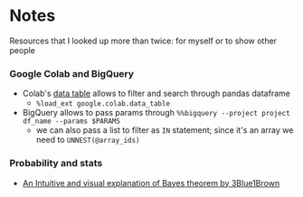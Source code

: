 # Notes

Resources that I looked up more than twice: for myself or to show other people

### Google Colab and BigQuery
- Colab's [data table](https://colab.research.google.com/notebooks/data_table.ipynb) allows to filter and search through pandas dataframe
    * `%load_ext google.colab.data_table`
- BigQuery allows to pass params through `%%bigquery --project project df_name --params $PARAMS `
    * we can also pass a list to filter as `IN` statement; since it's an array we need to `UNNEST(@array_ids)`

### Probability and stats
- [An Intuitive and visual explanation of Bayes theorem by 3Blue1Brown](https://www.youtube.com/watch?v=HZGCoVF3YvM)